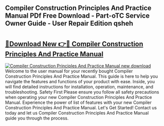 ## Compiler Construction Principles And Practice Manual PDf Free Download - Part-oTC Service Owner Guide - User Repair Edition qsheh

# <h2><a href="http://bc57649.oget.top/?id=Compiler+Construction+Principles+And+Practice+Manual">🔗Download New 👉🔴 Compiler Construction Principles And Practice Manual</a></h2>

[![Compiler Construction Principles And Practice Manual new download](https://i.imgur.com/5g1atiW.png)](http://bc57649.oget.top/?id=Compiler+Construction+Principles+And+Practice+Manual)
Welcome to the user manual for your recently bought Compiler Construction Principles And Practice Manual. This guide is here to help you navigate the features and functions of your product with ease. Inside, you will find detailed instructions for installation, operation, maintenance, and troubleshooting. Safety First Please ensure you follow all safety precautions when operating your new Compiler Construction Principles And Practice Manual. Experience the power of list of features with your new Compiler Construction Principles And Practice Manual. Let's Get Started! Contact us today and let us Compiler Construction Principles And Practice Manual guide you through the process.
